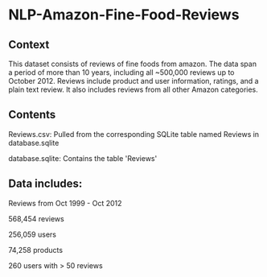 # NLP-Amazon-Fine-Food-Reviews


## Context

This dataset consists of reviews of fine foods from amazon. The data span a period of more than 10 years, including all ~500,000 reviews up to October 2012. Reviews include product and user information, ratings, and a plain text review. It also includes reviews from all other Amazon categories.


## Contents

Reviews.csv: Pulled from the corresponding SQLite table named Reviews in database.sqlite

database.sqlite: Contains the table 'Reviews'


## Data includes:

Reviews from Oct 1999 - Oct 2012

568,454 reviews

256,059 users

74,258 products

260 users with > 50 reviews
